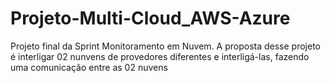 # Projeto-Multi-Cloud_AWS-Azure
Projeto final da Sprint Monitoramento em Nuvem. A proposta desse  projeto é interligar 02 nunvens de provedores diferentes e interligá-las, fazendo uma comunicação entre as 02 nuvens 
